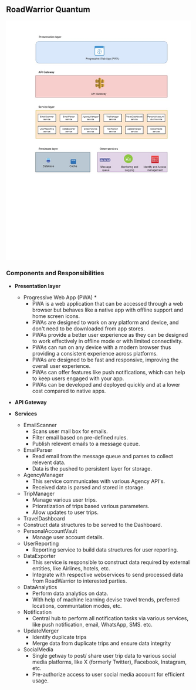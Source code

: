 ## RoadWarrior Quantum
![images](../diagrams/RoadWarrior-Logical-Architecture.jpg)

### Components and Responsibilities
* **Presentation layer**
  * Progressive Web App (PWA)
	* 
	* PWA is a web application that can be accessed through a web browser but behaves like a native app with offline support and home screen icons. 
	* PWAs are designed to work on any platform and device, and don't need to be downloaded from app stores.
	* PWAs provide a better user experience as they can be designed to work effectively in offline mode or with limited connectivity.
	* PWAs can run on any device with a modern browser thus providing a consistent experience across platforms.
	* PWAs are designed to be fast and responsive, improving the overall user experience.
	* PWAs can offer features like push notifications, which can help to keep users engaged with your app.
	* PWAs can be developed and deployed quickly and at a lower cost compared to native apps.

*  **API Gateway**
	
* **Services**
  * EmailScanner
	* Scans user mail box for emails.
	* Filter email based on pre-defined rules.
	* Publish relevent emails to a message queue.
  * EmailParser
	* Read email from the message queue and parses to collect relevent data.
	* Data is the pushed to persistent layer for storage.
  * AgencyManager
	* This service communicates with various Agency API's.
	* Received data is parsed and stored in storage.
  * TripManager
	* Manage various user trips.
	* Prioratization of trips based various parameters.
	* Allow updates to user trips.
  * TravelDashboard
   * Construct data structures to be served to the Dashboard. 
  * PersonalAccountVault
	* Manage user account details.
  * UserReporting
	* Reporting service to build data structures for user reporting.
  * DataExporter
	* This service is responsible to construct data required by external entities, like Airlines, hotels, etc.
	* Integrate with respective webservices to send processed data from RoadWarrior to interested parties.
  * DataAnalytics
	* Perform data analytics on data.
	* With help of machine learning devise travel trends, preferred locations, communtation modes, etc.
  * Notification
	* Central hub to perform all notification tasks via various services, like push notification, email, WhatsApp, SMS. etc.
  * UpdateMerger
	* Identify duplicate trips
	* Merge data from duplicate trips and ensure data integrity
  * SocialMedia
	* Single getway to post/ share user trip data to various social media platforms, like X (formerly Twitter), Facebook, Instagram, etc.
	* Pre-authorize access to user social media account for efficient usage.
